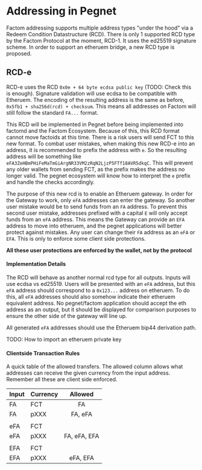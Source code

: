 # Addressing in Pegnet

Factom addressing supports multiple address types "under the hood" via a Redeem Condition Datastructure (RCD). There is only 1 supported RCD type by the Factom Protocol at the moment, RCD-1. It uses the ed25519 signature scheme. In order to support an etheruem bridge, a new RCD type is proposed.

## RCD-e

RCD-e uses the RCD `0x0e + 64 byte ecdsa public key` (TODO: Check this is enough). Signature validation will use ecdsa to be compatible with Etheruem. The encoding of the resulting address is the same as before, `0x5fb1 + sha256d(rcd) + checksum`. This means all addresses on Factom will still follow the standard `FA...` format.

This RCD will be implemented in Pegnet before being implemented into factomd and the Factom Ecosystem. Because of this, this RCD format cannot move factoids at this time. There is a risk users will send FCT to this new format. To combat user mistakes, when making this new RCD-e into an address, it is recommended to prefix the address with `e`. So the resulting address will be something like `eFA3ZeHBmPHiFeMaTmGiArgNR33VM2zRqN2LjzP5FTf18AVR5dkqC`. This will prevent any older wallets from sending FCT, as the prefix makes the address no longer valid. The pegnet ecosystem will know how to interpret the `e` prefix and handle the checks accordingly.

The purpose of this new rcd is to enable an Etheruem gateway. In order for the Gateway to work, only `eFA` addresses can enter the gateway. So another user mistake would be to send funds from an `FA` address. To prevent this second user mistake, addresses prefixed with a capital `E` will only accept funds from an `eFA` address. This means the Gateway can provide an `EFA` address to move into etheruem, and the pegnet applications will better protect against mistakes. Any user can change their `FA` address as an `eFA` or `EFA`. This is only to enforce some client side protections.

**All these user protections are enforced by the wallet, not by the protocol**


#### Implementation Details

The RCD will behave as another normal rcd type for all outputs. Inputs will use ecdsa vs ed25519. Users will be presented with an `eFA` address, but this `eFA` address should correspond to a `0x123...` address on etheruem. To do this, all `eFA` addresses should also somehow indicate their etheruem equivalent address. No pegnet/factom application should accept the eth address as an output, but it should be displayed for comparison purposes to ensure the other side of the gateway will line up.

All generated `eFA` addresses should use the Etheruem bip44 derivation path.

TODO: How to import an etheruem private key

#### Clientside Transaction Rules

A quick table of the allowed transfers. The allowed column allows what addresses can receive the given currency from the input address. Remember all these are client side enforced.

| Input | Currency |    Allowed   |
|-------|----------|:------------:|
| FA    | FCT      | FA           |
| FA    | pXXX     | FA, eFA      |
|       |          |              |
| eFA   | FCT      |              |
| eFA   | pXXX     | FA, eFA, EFA |
|       |          |              |
| EFA   | FCT      |              |
| EFA   | pXXX     | eFA, EFA     |